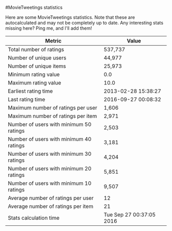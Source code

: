 #MovieTweetings statistics

Here are some MovieTweetings statistics. Note that these are autocalculated and may not be completely up to date. Any interesting stats missing here? Ping me, and I'll add them!

Metric | Value
--- | ---
Total number of ratings                 | 537,737
Number of unique users                  | 44,977
Number of unique items                  | 25,973
Minimum rating value                    | 0.0
Maximum rating value                    | 10.0
Earliest rating time                    | 2013-02-28 15:38:27
Last rating time                        | 2016-09-27 00:08:32
Maximum number of ratings per user      | 1,606
Maximum number of ratings per item      | 2,971
Number of users with minimum 50 ratings | 2,503
Number of users with minimum 40 ratings | 3,181
Number of users with minimum 30 ratings | 4,204
Number of users with minimum 20 ratings | 5,851
Number of users with minimum 10 ratings | 9,507
Average number of ratings per user      | 12
Average number of ratings per item      | 21
Stats calculation time                  | Tue Sep 27 00:37:05 2016

